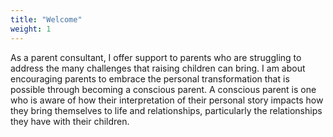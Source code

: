 ```yaml
---
title: "Welcome"
weight: 1
---
```


As a parent consultant, I offer support to parents who are struggling to address the many challenges that raising children can bring. I am about encouraging parents to embrace the personal transformation that is possible through becoming a conscious parent.  A conscious parent is one who is aware of how their interpretation of their personal story impacts how they bring themselves to life and relationships, particularly the relationships they have with their children.